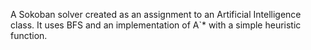 A Sokoban solver created as an assignment to an Artificial Intelligence class. It uses BFS and an implementation of A`* with a simple heuristic function.
